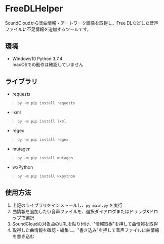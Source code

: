 # FreeDLHelper
SoundCloudから楽曲情報・アートワーク画像を取得し、Free DLなどした音声ファイルに不足情報を追加するツールです。

## 環境
- Windows10 Python 3.7.4 \
macOSでの動作は確認していません

## ライブラリ
- requests
> `py -m pip install requests`
- lxml
> `py -m pip install lxml`
- regex
> `py -m pip install regex`
- mutagen
> `py -m pip install mutagen`
- wxPython
> `py -m pip install wxpython`

## 使用方法
1. 上記のライブラリをインストールし、`py main.py` を実行
2. 曲情報を追加したい音声ファイルを、選択ダイアログまたはドラッグ&ドロップで選択
3. SoundCloudの対象曲のURLを貼り付け、"情報取得"を押して曲情報を取得
4. 取得した曲情報を確認・編集し、"書き込み"を押して音声ファイルに曲情報を書き込む
